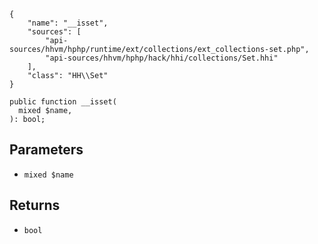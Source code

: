 ``` yamlmeta
{
    "name": "__isset",
    "sources": [
        "api-sources/hhvm/hphp/runtime/ext/collections/ext_collections-set.php",
        "api-sources/hhvm/hphp/hack/hhi/collections/Set.hhi"
    ],
    "class": "HH\\Set"
}
```




``` Hack
public function __isset(
  mixed $name,
): bool;
```




## Parameters




+ ` mixed $name `




## Returns




* ` bool `
<!-- HHAPIDOC -->
